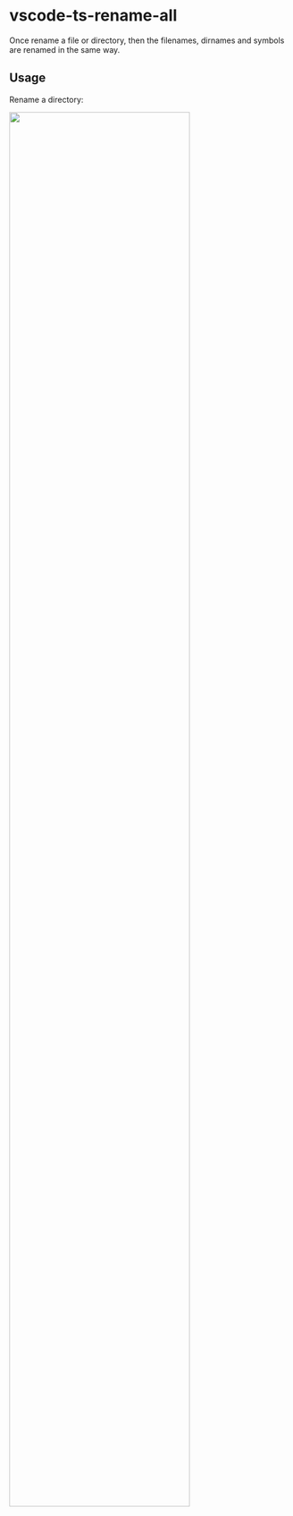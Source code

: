 # vscode-ts-rename-all

Once rename a file or directory, then the filenames, dirnames and symbols are renamed in the same way.

## Usage

Rename a directory:

<img src="./assets/renameDir" width="80%" />
